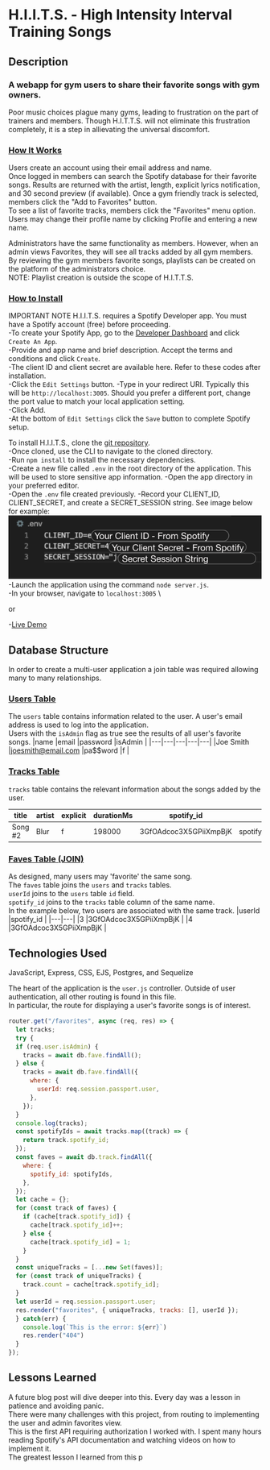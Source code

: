 # H.I.I.T.S. - High Intensity Interval Training Songs

## Description 
### A webapp for gym users to share their favorite songs with gym owners.
Poor music choices plague many gyms, leading to frustration on the part of trainers and members. 
Though H.I.T.T.S. will not eliminate this frustration completely, it is a step in allievating the universal discomfort. 

### <ins>How It Works</ins>
Users create an account using their email address and name. \
Once logged in members can search the Spotify database for their favorite songs.
Results are returned with the artist, length, explicit lyrics notification, and 30 second preview (if available). Once a gym friendly track is selected, members click the "Add to Favorites" button. \
To see a list of favorite tracks, members click the "Favorites" menu option. \
Users may change their profile name by clicking Profile and entering a new name.

Administrators have the same functionality as members. However, when an admin views Favorites, they will see all tracks added by all gym members. 
By reviewing the gym members favorite songs, playlists can be created on the platform of the administrators choice. \
NOTE: Playlist creation is outside the scope of H.I.T.T.S.

### <ins>How to Install</ins>
IMPORTANT NOTE
H.I.I.T.S. requires a Spotify Developer app. You must have a Spotify account (free) before proceeding.\
-To create your Spotify App, go to the [Developer Dashboard](https://developer.spotify.com/dashboard/applications) and click `Create An App`.\
-Provide and app name and brief description. Accept the terms and conditions and click `Create`. \
-The client ID and client secret are available here. Refer to these codes after installation. \
-Click the `Edit Settings` button. 
-Type in your redirect URI. Typically this will be `http://localhost:3005`. Should you prefer a different port, change the port value to match your local application setting. \
-Click Add. \
-At the bottom of `Edit Settings` click the `Save` button to complete Spotify setup. 


To install H.I.I.T.S., clone the [git repository](https://github.com/JJURIZ/H.I.I.T.S.). \
-Once cloned, use the CLI to navigate to the cloned directory. \
-Run `npm install` to install the necessary dependencies. \
-Create a new file called `.env` in the root directory of the application. This will be used to store sensitive app information. 
-Open the app directory in your preferred editor. \
-Open the `.env` file created previously. 
-Record your CLIENT_ID, CLIENT_SECRET, and create a SECRET_SESSION string. See image below for example: \
![.env_example](public/assets/Secrets.png) \
-Launch the application using the command `node server.js`. \
-In your browser, navigate to `localhost:3005` \

or 

-[Live Demo](https://hiitsongs.herokuapp.com/)


## Database Structure
In order to create a multi-user application a join table was required allowing many to many relationships.
### <ins>Users Table</ins>
The `users` table contains information related to the user. A user's email address is used to log into the application. \
Users with the `isAdmin` flag as true see the results of all user's favorite songs. 
|name   |email   |password   |isAdmin   |
|---|---|---|---|---|
|Joe Smith   |joesmith@email.com   |pa$$word   |f  |


### <ins>Tracks Table</ins>
`tracks` table contains the relevant information about the songs added by the user.

|title   |artist   |explicit   |durationMs   |spotify_id |preview_url 
|---|---|---|---|---|---|
|Song #2  |Blur   |f  |198000  |3GfOAdcoc3X5GPiiXmpBjK |spotify:track:3GfOAdcoc3X5GPiiXmpBjK

### <ins>Faves Table (JOIN)</ins>
As designed, many users may 'favorite' the same song. \
The `faves` table joins the `users` and `tracks` tables. \
`userId` joins to the `users` table `id` field. \
`spotify_id` joins to the `tracks` table column of the same name. \
In the example below, two users are associated with the same track.
|userId  |spotify_id  |
|---|---|
|3  |3GfOAdcoc3X5GPiiXmpBjK   |
|4  |3GfOAdcoc3X5GPiiXmpBjK   |


## Technologies Used
JavaScript, Express, CSS, EJS, Postgres, and Sequelize 

The heart of the application is the `user.js` controller. Outside of user authentication, all other routing is found in this file. \
In particular, the route for displaying a user's favorite songs is of interest.
```js
router.get("/favorites", async (req, res) => {
  let tracks;
  try {
  if (req.user.isAdmin) {
    tracks = await db.fave.findAll();
  } else {
    tracks = await db.fave.findAll({
      where: {
        userId: req.session.passport.user,
      },
    });
  }
  console.log(tracks);
  const spotifyIds = await tracks.map((track) => {
    return track.spotify_id;
  });
  const faves = await db.track.findAll({
    where: {
      spotify_id: spotifyIds,
    },
  });
  let cache = {};
  for (const track of faves) {
    if (cache[track.spotify_id]) {
      cache[track.spotify_id]++;
    } else {
      cache[track.spotify_id] = 1;
    }
  }
  const uniqueTracks = [...new Set(faves)];
  for (const track of uniqueTracks) {
    track.count = cache[track.spotify_id];
  }
  let userId = req.session.passport.user;
  res.render("favorites", { uniqueTracks, tracks: [], userId });
  } catch(err) {
    console.log(`This is the error: ${err}`)
    res.render("404")
  }
});
```

## Lessons Learned
A future blog post will dive deeper into this. Every day was a lesson in patience and avoiding panic. \
There were many challenges with this project, from routing to implementing the user and admin favorites view. \
This is the first API requiring authorization I worked with. I spent many hours reading Spotify's API documentation and watching videos on how to implement it. \
The greatest lesson I learned from this p


